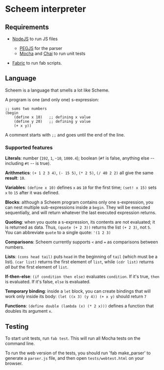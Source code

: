 # Scheem interpreter

## Requirements

* [NodeJS](http://nodejs.org) to run JS files
    * [PEGJS](http://pegjs.majda.cz) for the parser
    * [Mocha](http://visionmedia.github.com/mocha) and
      [Chai](http://chaijs.com) to run unit tests

* [Fabric](http://fabfile.org) to run fab scripts.

## Language

Scheem is a language that smells a lot like Scheme.

A program is one (and only one) s-expression:

~~~
;; sums two numbers
(begin
    (define x 10)   ;; defining x value
    (define y 20)   ;; defining y value
    (+ x y))
~~~

A comment starts with `;;` and goes until the end of the line.

### Supported features

**Literals**: number (`192`, `1`, -`10`, `1000.4`); boolean (`#f` is false, anything
else -- including `#t` -- is true).

**Arithmetics**: `(+ 1 2 3 4)`, `(- 15 5)`, `(* 2 5)`, `(/ 40 2 2)` all give
the same **result**: `10`.

**Variables**: `(define x 10)` defines `x` as `10` for the first time; `(set! x
15)` sets `x` to `15` after it was defined.

**Blocks**: although a Scheem program contains only one s-expression, you
can nest multiple sub-expressions inside a `begin`. They will be executed
sequentially, and will return whatever the last executed expression
returns.

**Quoting**: when you quote a s-expression, its contents are not
evaluated; it is returned as data. Thus, `(quote (+ 2 3))` returns the list
`(+ 2 3)`, not `5`. You can abbreviate `quote` to a single quote: `'(1 2 3)`

**Comparisons**: Scheem currently supports `<` and `=` as comparisons
between numbers.

**Lists**: `(cons head tail)` puts `head` in the beginning of `tail` (which
must be a list). `(car list)` returns the first element of `list`, while
`(cdr list)` returns *all but* the first element of `list`.

**If-then-else**: `(if condition then else)` evaluates `condition`. If it's
true, `then` is evaluated. If it's false, `else` is evaluated.

**Temporary binding**: inside a `let` block, you can create bindings that
will work only inside its body: `(let ((x 3) (y 4)) (+ x y)` should return
`7`

**Functions**: `(define double (lambda (x) (* 2 x)))` defines a function
that doubles its argument `x`.

## Testing

To start unit tests, run `fab test`. This will run all Mocha tests
on the command line.

To run the web version of the tests, you should run 'fab make_parser' to
generate a `parser.js` file, and then open `tests/webtest.html` on your
browser. 
